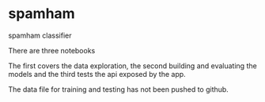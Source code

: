 # spamham
spamham classifier

There are three notebooks

The first covers the data exploration, the second building and evaluating the models and the third tests the api exposed by the app.

The data file for training and testing has not been pushed to github.
